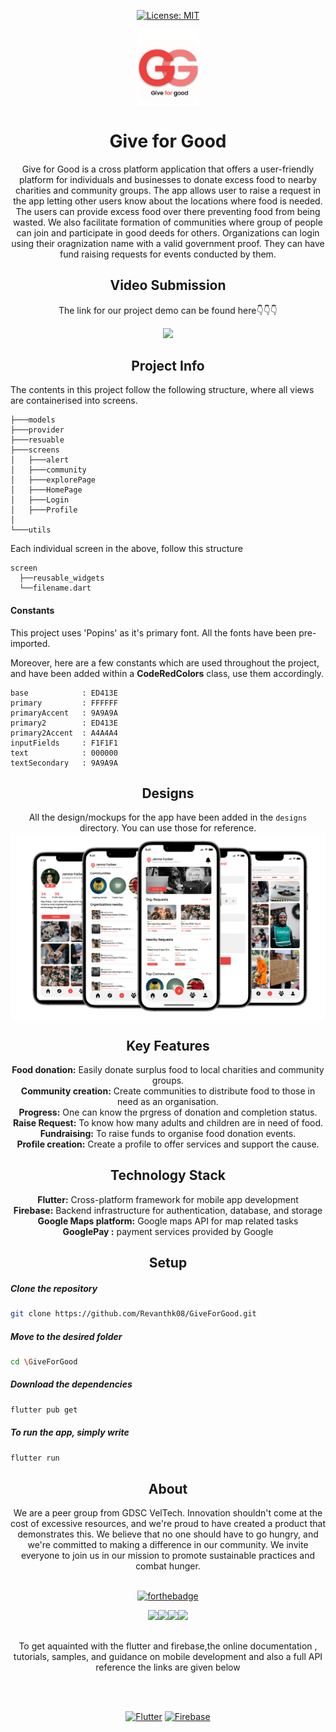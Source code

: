 <div align="center">

[![License: MIT](https://img.shields.io/badge/License-MIT-yellow.svg)](https://opensource.org/licenses/MIT)
<div align="center">
<img align="center" src="https://github.com/Revanthk08/GiveForGood/blob/master/assets/Group%2013.png" width="20%"/>
</div>
<h1 align="center"> Give for Good </h1>

<p align="center">Give for Good is a cross platform application that offers a user-friendly platform for individuals and businesses to donate excess food to nearby charities and community groups. The app allows user to raise a request in the app letting other users know about the locations where food is needed. The users can provide excess food over there preventing food from being wasted. We also facilitate formation of communities where group of people can join and participate in good deeds for others. Organizations can login using their oragnization name with a valid government proof. They can have fund raising requests for events conducted by them.</p>

<h2>Video Submission</h2>

The link for our project demo can be found here👇👇👇

<a href="http://www.youtube.com/watch?v=dinzfBUDqi0">
<img src="https://img.youtube.com/vi/dinzfBUDqi0/maxresdefault.jpg" width="500px">                                                                                
</a>

<h2>Project Info</h2>
<div align="left">


The contents in this project follow the following structure, where all views are containerised into screens.

```
├───models
├───provider
├───resuable
├───screens
│   ├───alert
│   ├───community
│   ├───explorePage
│   ├───HomePage
│   ├───Login
│   ├───Profile
│
└───utils
```

Each individual screen in the above, follow this structure

```
screen
  ├──reusable_widgets
  └──filename.dart
```

#### Constants
This project uses 'Popins' as it's primary font. All the fonts have been pre-imported.

Moreover, here are a few constants which are used throughout the project, and have been added within a **CodeRedColors** class, use them accordingly.

```
base            : ED413E
primary         : FFFFFF
primaryAccent   : 9A9A9A
primary2        : ED413E
primary2Accent  : A4A4A4
inputFields     : F1F1F1
text            : 000000
textSecondary   : 9A9A9A
```
</div>

<h2>Designs</h2>

All the design/mockups for the app have been added in the `designs` directory. You can use those for reference.
<img align="center" src="https://github.com/Revanthk08/GiveForGood/blob/master/Design/Group%2013.png" />


<h2>Key Features</h2>
<b>Food donation:</b> Easily donate surplus food to local charities and community groups.<br>
<b>Community creation:</b> Create communities to distribute food to those in need as an organisation.<br>
<b>Progress:</b> One can know the prgress of donation and completion status.<br>
<b>Raise Request:</b> To know how many adults and children are in need of food.<br>
<b>Fundraising:</b> To raise funds to organise food donation events.<br>
<b>Profile creation:</b> Create a profile to offer services and support the cause.<br>

<h2>Technology Stack</h2>
<b>Flutter:</b> Cross-platform framework for mobile app development<br>
<b>Firebase:</b> Backend infrastructure for authentication, database, and storage<br>
<b>Google Maps platform:</b> Google maps API for map related tasks<br>
<b>GooglePay :</b> payment services provided by Google<br>

## Setup
<div align ="left">

  ##### Clone the repository
```bash
git clone https://github.com/Revanthk08/GiveForGood.git
```
  ##### Move to the desired folder
```bash
cd \GiveForGood
```
  ##### Download the dependencies
```bash
flutter pub get
```

  ##### To run the app, simply write
```bash
flutter run
```

</div>
<h2>About</h2>
We are a peer group from GDSC VelTech. Innovation shouldn't come at the cost of excessive resources, and we're proud to have created a product that demonstrates this. We believe that no one should have to go hungry, and we're committed to making a difference in our community. We invite everyone to join us in our mission to promote sustainable practices and combat hunger.<br><br>



[![forthebadge](https://forthebadge.com/images/badges/built-by-developers.svg)](https://github.com/Revanthk08)  


<p>
<a href="https://github.com/Revanthk08"><img width="128px" src="https://avatars.githubusercontent.com/u/85727301?s=400&u=05fcbd13ada32147edfae143fcf4aecec50f113b&v=4"></a><a href="https://github.com/sasankpenugonda"><img width="128px" src="https://avatars.githubusercontent.com/u/81469295?v=4"></a><a href="https://github.com/dvkkishore"><img width="128px" src="https://avatars.githubusercontent.com/u/72384182?v=4"></a><a href="https://github.com/Praneeth2kp"><img width="128px" src="https://avatars.githubusercontent.com/u/111587118?v=4"></a>
</p>
<h2></h2>
To get aquainted with the flutter and firebase,the online documentation , tutorials, samples, and guidance on mobile development and also a full API reference the links are given below

<br><br>

[![Flutter](https://img.shields.io/badge/Flutter-02569B?style=for-the-badge&logo=flutter&logoColor=white)](https://flutter.dev/)
[![Firebase](https://img.shields.io/badge/Firebase-FFCA28?style=for-the-badge&logo=firebase&logoColor=black)](https://firebase.google.com/)

</div>

